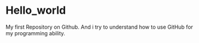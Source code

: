 # Hello_world
My first Repository on Github.
And i try to understand how to use GitHub for my programming ability.
